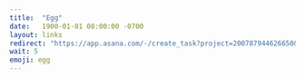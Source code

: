 ```yaml
---
title:  "Egg"
date:   1900-01-01 08:00:00 -0700
layout: links
redirect: "https://app.asana.com/-/create_task?project=200787944626650&name=egg&description=Added%20from%20shortlink"
wait: 5
emoji: egg
---
```



